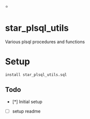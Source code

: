 :star:
# star_plsql_utils
Various plsql procedures and functions

# Setup
```plsql
install star_plsql_utils.sql
```

## Todo
- [*] Initial setup
- [ ] setup readme
